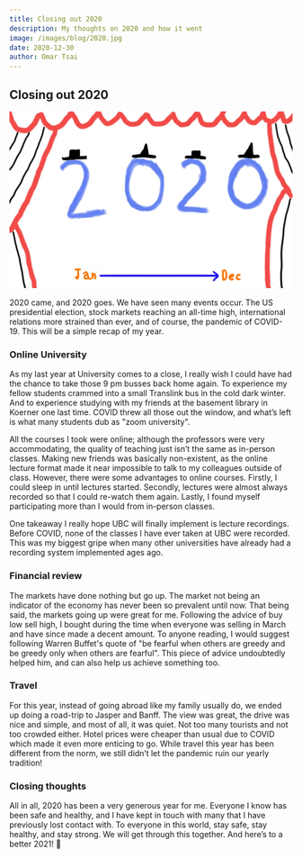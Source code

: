```yaml
---
title: Closing out 2020
description: My thoughts on 2020 and how it went
image: /images/blog/2020.jpg
date: 2020-12-30
author: Omar Tsai
---
```


## Closing out 2020

![2020 Image](/images/blog/2020.jpg)

2020 came, and 2020 goes. We have seen many events occur. The US presidential election, stock markets reaching an all-time high, international relations more strained than ever, and of course, the pandemic of COVID-19. This will be a simple recap of my year.

### Online University

As my last year at University comes to a close, I really wish I could have had the chance to take those 9 pm busses back home again. To experience my fellow students crammed into a small Translink bus in the cold dark winter. And to experience studying with my friends at the basement library in Koerner one last time. COVID threw all those out the window, and what’s left is what many students dub as "zoom university".

All the courses I took were online; although the professors were very accommodating, the quality of teaching just isn’t the same as in-person classes. Making new friends was basically non-existent, as the online lecture format made it near impossible to talk to my colleagues outside of class. However, there were some advantages to online courses. Firstly, I could sleep in until lectures started. Secondly, lectures were almost always recorded so that I could re-watch them again. Lastly, I found myself participating more than I would from in-person classes.

One takeaway I really hope UBC will finally implement is lecture recordings. Before COVID, none of the classes I have ever taken at UBC were recorded. This was my biggest gripe when many other universities have already had a recording system implemented ages ago.

### Financial review

The markets have done nothing but go up. The market not being an indicator of the economy has never been so prevalent until now. That being said, the markets going up were great for me. Following the advice of buy low sell high, I bought during the time when everyone was selling in March and have since made a decent amount. To anyone reading, I would suggest following Warren Buffet's quote of "be fearful when others are greedy and be greedy only when others are fearful". This piece of advice undoubtedly helped him, and can also help us achieve something too.

### Travel

For this year, instead of going abroad like my family usually do, we ended up doing a road-trip to Jasper and Banff. The view was great, the drive was nice and simple, and most of all, it was quiet. Not too many tourists and not too crowded either. Hotel prices were cheaper than usual due to COVID which made it even more enticing to go. While travel this year has been different from the norm, we still didn’t let the pandemic ruin our yearly tradition!

### Closing thoughts

All in all, 2020 has been a very generous year for me. Everyone I know has been safe and healthy, and I have kept in touch with many that I have previously lost contact with. To everyone in this world, stay safe, stay healthy, and stay strong. We will get through this together. And here’s to a better 2021! 🥂

